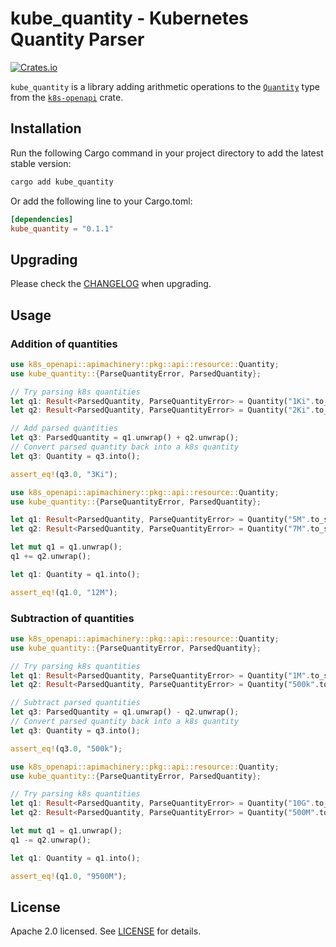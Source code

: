 # kube_quantity - Kubernetes Quantity Parser

[![Crates.io](https://img.shields.io/crates/v/kube_quantity)](https://crates.io/crates/kube_quantity)

`kube_quantity` is a library adding arithmetic operations to the [`Quantity`](https://arnavion.github.io/k8s-openapi/v0.17.x/k8s_openapi/apimachinery/pkg/api/resource/struct.Quantity.html#) type from the [`k8s-openapi`](https://crates.io/crates/k8s-openapi) crate.

## Installation

Run the following Cargo command in your project directory to add the latest stable version:

```bash
cargo add kube_quantity
```

Or add the following line to your Cargo.toml:

```toml
[dependencies]
kube_quantity = "0.1.1"
```

## Upgrading

Please check the [CHANGELOG](https://github.com/ThomasK33/kube-quantity-rs/blob/main/CHANGELOG.md) when upgrading.

## Usage

### Addition of quantities

```rust
use k8s_openapi::apimachinery::pkg::api::resource::Quantity;
use kube_quantity::{ParseQuantityError, ParsedQuantity};

// Try parsing k8s quantities
let q1: Result<ParsedQuantity, ParseQuantityError> = Quantity("1Ki".to_string()).try_into();
let q2: Result<ParsedQuantity, ParseQuantityError> = Quantity("2Ki".to_string()).try_into();

// Add parsed quantities
let q3: ParsedQuantity = q1.unwrap() + q2.unwrap();
// Convert parsed quantity back into a k8s quantity
let q3: Quantity = q3.into();

assert_eq!(q3.0, "3Ki");
```

```rust
use k8s_openapi::apimachinery::pkg::api::resource::Quantity;
use kube_quantity::{ParseQuantityError, ParsedQuantity};

let q1: Result<ParsedQuantity, ParseQuantityError> = Quantity("5M".to_string()).try_into();
let q2: Result<ParsedQuantity, ParseQuantityError> = Quantity("7M".to_string()).try_into();

let mut q1 = q1.unwrap();
q1 += q2.unwrap();

let q1: Quantity = q1.into();

assert_eq!(q1.0, "12M");

```

### Subtraction of quantities

```rust
use k8s_openapi::apimachinery::pkg::api::resource::Quantity;
use kube_quantity::{ParseQuantityError, ParsedQuantity};

// Try parsing k8s quantities
let q1: Result<ParsedQuantity, ParseQuantityError> = Quantity("1M".to_string()).try_into();
let q2: Result<ParsedQuantity, ParseQuantityError> = Quantity("500k".to_string()).try_into();

// Subtract parsed quantities
let q3: ParsedQuantity = q1.unwrap() - q2.unwrap();
// Convert parsed quantity back into a k8s quantity
let q3: Quantity = q3.into();

assert_eq!(q3.0, "500k");
```

```rust
use k8s_openapi::apimachinery::pkg::api::resource::Quantity;
use kube_quantity::{ParseQuantityError, ParsedQuantity};

// Try parsing k8s quantities
let q1: Result<ParsedQuantity, ParseQuantityError> = Quantity("10G".to_string()).try_into();
let q2: Result<ParsedQuantity, ParseQuantityError> = Quantity("500M".to_string()).try_into();

let mut q1 = q1.unwrap();
q1 -= q2.unwrap();

let q1: Quantity = q1.into();

assert_eq!(q1.0, "9500M");
```

## License

Apache 2.0 licensed. See [LICENSE](https://github.com/ThomasK33/kube-quantity-rs/blob/main/LICENSE) for details.
